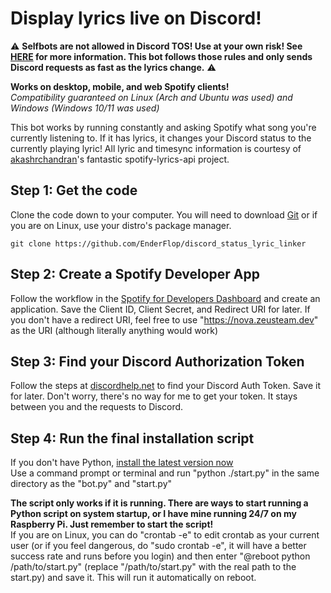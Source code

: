 
# Display lyrics live on Discord!
:warning: **Selfbots are not allowed in Discord TOS! Use at your own risk! See [HERE](https://gist.github.com/nomsi/2684f5692cad5b0ceb52e308631859fd) for more information. This bot follows those rules and only sends Discord requests as fast as the lyrics change.** :warning:

**Works on desktop, mobile, and web Spotify clients!**  
*Compatibility guaranteed on Linux (Arch and Ubuntu was used) and Windows (Windows 10/11 was used)*  

This bot works by running constantly and asking Spotify what song you're currently listening to. If it has lyrics, it changes your Discord status to the currently playing lyric! All lyric and timesync information is courtesy of [akashrchandran](https://github.com/akashrchandran/spotify-lyrics-api)'s fantastic spotify-lyrics-api project.

## Step 1: Get the code
Clone the code down to your computer. You will need to download [Git](https://git-scm.com/downloads) or if you are on Linux, use your distro's package manager.

    git clone https://github.com/EnderFlop/discord_status_lyric_linker

## Step 2: Create a Spotify Developer App
Follow the workflow in the [Spotify for Developers Dashboard](https://developer.spotify.com/dashboard/create) and create an application. Save the Client ID, Client Secret, and Redirect URI for later.
If you don't have a redirect URI, feel free to use "https://nova.zeusteam.dev" as the URI (although literally anything would work)
## Step 3: Find your Discord Authorization Token
Follow the steps at [discordhelp.net](https://discordhelp.net/discord-token) to find your Discord Auth Token. Save it for later. Don't worry, there's no way for me to get your token. It stays between you and the requests to Discord.
## Step 4: Run the final installation script
If you don't have Python, [install the latest version now](https://www.python.org/downloads/)  
Use a command prompt or terminal and run "python ./start.py" in the same directory as the "bot.py" and "start.py"

**The script only works if it is running. There are ways to start running a Python script on system startup, or I have mine running 24/7 on my Raspberry Pi. Just remember to start the script!**  
If you are on Linux, you can do "crontab -e" to edit crontab as your current user (or if you feel dangerous, do "sudo crontab -e", it will have a better success rate and runs before you login) and then enter "@reboot python /path/to/start.py" (replace "/path/to/start.py" with the real path to the start.py) and save it. This will run it automatically on reboot.
